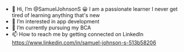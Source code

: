 - 👋 Hi, I’m @SamuelJohnsonS
   😀 I am a passionate learner I never get tired of learning anything that's new
- 👀 I’m interested in app development 
- 🌱 I’m currently pursuing my BCA 
- 📫 How to reach me by getting connected on LinkedIn https://www.linkedin.com/in/samuel-johnson-s-513b58206
<!---
SamuelJohnsonS/SamuelJohnsonS is a ✨ special ✨ repository because its `README.md` (this file) appears on your GitHub profile.
You can click the Preview link to take a look at your changes.
--->
